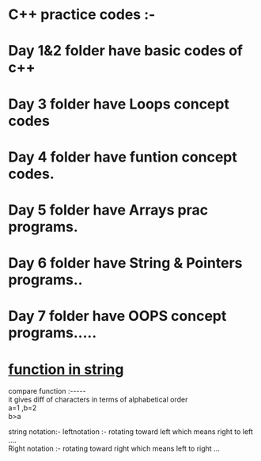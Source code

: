 # C++ practice codes :-
# Day 1&2 folder have basic codes of c++
# Day 3 folder have Loops concept codes
# Day 4 folder have funtion concept codes.
# Day 5 folder have Arrays prac programs.
# Day 6 folder have String & Pointers programs..
# Day 7 folder have OOPS concept programs.....

# [function in string](https://www.geeksforgeeks.org/cpp-string-functions/)

compare function :----- <br>
it gives diff of characters in terms of alphabetical order <br>
a=1 ,b=2 <br>
b>a <br>


string notation:-
 leftnotation :- rotating toward left which means right to left ....<br>
 Right notation :- rotating toward right which means left to right ...
